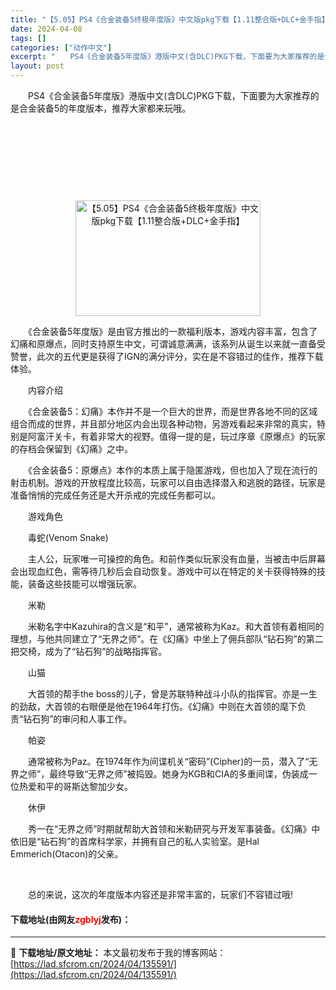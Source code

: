 ```yaml
---
title: "【5.05】PS4《合金装备5终极年度版》中文版pkg下载【1.11整合版+DLC+金手指】"
date: 2024-04-08
tags: []
categories: ["动作中文"]
excerpt: "　　PS4《合金装备5年度版》港版中文(含DLC)PKG下载，下面要为大家推荐的是合金装备5的年度版本，推荐大家都来玩哦。 &nbsp; &nbsp; &nbsp; &nbsp; 　　《合金装备5年度版》是由官方推出的一款福利版本，游戏内容丰富，包含了幻痛和原爆点，同时支持原生中文，可谓诚意满满，该&hellip;"
layout: post
---
```


 <p>　　PS4《合金装备5年度版》港版中文(含DLC)PKG下载，下面要为大家推荐的是合金装备5的年度版本，推荐大家都来玩哦。</p> <p align="center">&nbsp;</p> <p align="center">&nbsp;</p> <p>&nbsp;</p> <p align="center">&nbsp;</p> <p align="center"><img src="https://lad.sfcrom.cn/wp-content/uploads/2024/04/20240408_661357adea76a.webp" style="width: 296px; height: 185px;" alt="【5.05】PS4《合金装备5终极年度版》中文版pkg下载【1.11整合版+DLC+金手指】" /></p> <p>　　《合金装备5年度版》是由官方推出的一款福利版本，游戏内容丰富，包含了幻痛和原爆点，同时支持原生中文，可谓诚意满满，该系列从诞生以来就一直备受赞誉，此次的五代更是获得了IGN的满分评分，实在是不容错过的佳作，推荐下载体验。</p> <p>　　内容介绍</p> <p>　　《合金装备5：幻痛》本作并不是一个巨大的世界，而是世界各地不同的区域组合而成的世界，并且部分地区内会出现各种动物，另游戏看起来非常的真实，特别是阿富汗关卡，有着非常大的视野。值得一提的是，玩过序章《原爆点》的玩家的存档会保留到《幻痛》之中。</p> <p>　　《合金装备5：原爆点》本作的本质上属于隐匿游戏，但也加入了现在流行的射击机制。游戏的开放程度比较高，玩家可以自由选择潜入和逃脱的路径，玩家是准备悄悄的完成任务还是大开杀戒的完成任务都可以。</p> <p>　　游戏角色</p> <p>　　毒蛇(Venom Snake)</p> <p>　　主人公，玩家唯一可操控的角色。和前作类似玩家没有血量，当被击中后屏幕会出现血红色，需等待几秒后会自动恢复。游戏中可以在特定的关卡获得特殊的技能，装备这些技能可以增强玩家。</p> <p>　　米勒</p> <p>　　米勒名字中Kazuhira的含义是&ldquo;和平&rdquo;，通常被称为Kaz。和大首领有着相同的理想，与他共同建立了&ldquo;无界之师&rdquo;。在《幻痛》中坐上了佣兵部队&ldquo;钻石狗&rdquo;的第二把交椅，成为了&ldquo;钻石狗&rdquo;的战略指挥官。</p> <p>　　山猫</p> <p>　　大首领的帮手the boss的儿子，曾是苏联特种战斗小队的指挥官。亦是一生的劲敌，大首领的右眼便是他在1964年打伤。《幻痛》中则在大首领的麾下负责&ldquo;钻石狗&rdquo;的审问和人事工作。</p> <p>　　帕姿</p> <p>　　通常被称为Paz。在1974年作为间谍机关&ldquo;密码&rdquo;(Cipher)的一员，潜入了&ldquo;无界之师&rdquo;，最终导致&ldquo;无界之师&rdquo;被捣毁。她身为KGB和CIA的多重间谍，伪装成一位热爱和平的哥斯达黎加少女。</p> <p>　　休伊</p> <p>　　秀一在&ldquo;无界之师&rdquo;时期就帮助大首领和米勒研究与开发军事装备。《幻痛》中依旧是&ldquo;钻石狗&rdquo;的首席科学家，并拥有自己的私人实验室。是Hal Emmerich(Otacon)的父亲。</p> <p>&nbsp;</p> <p>　　总的来说，这次的年度版本内容还是非常丰富的，玩家们不容错过哦!</p> <p><h4>下载地址(由网友<font color="red">zgblyj</font>发布)：</h4></p> 

---
📖 **下载地址/原文地址：** 本文最初发布于我的博客网站：[https://lad.sfcrom.cn/2024/04/135591/](https://lad.sfcrom.cn/2024/04/135591/)
